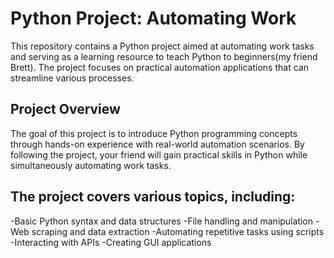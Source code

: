 # Python Project: Automating Work
This repository contains a Python project aimed at automating work tasks and serving as a learning resource to teach Python to beginners(my friend Brett). The project focuses on practical automation applications that can streamline various processes.

## Project Overview
The goal of this project is to introduce Python programming concepts through hands-on experience with real-world automation scenarios. By following the project, your friend will gain practical skills in Python while simultaneously automating work tasks.

## The project covers various topics, including:
-Basic Python syntax and data structures
-File handling and manipulation
-Web scraping and data extraction
-Automating repetitive tasks using scripts
-Interacting with APIs
-Creating GUI applications
